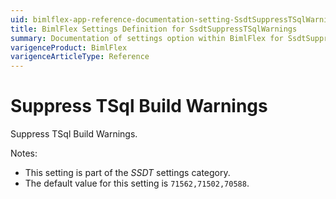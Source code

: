 ```yaml
---
uid: bimlflex-app-reference-documentation-setting-SsdtSuppressTSqlWarnings
title: BimlFlex Settings Definition for SsdtSuppressTSqlWarnings
summary: Documentation of settings option within BimlFlex for SsdtSuppressTSqlWarnings
varigenceProduct: BimlFlex
varigenceArticleType: Reference
---
```


# Suppress TSql Build Warnings

Suppress TSql Build Warnings.

Notes:

* This setting is part of the *SSDT* settings category.
* The default value for this setting is `71562,71502,70588`.

